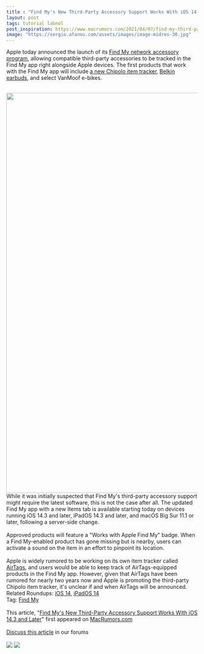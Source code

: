 ```yaml
---
title : "Find My's New Third-Party Accessory Support Works With iOS 14.3 and Later"
layout: post
tags: tutorial labnol
post_inspiration: https://www.macrumors.com/2021/04/07/find-my-third-party-support-ios-14-3-and-later/
image: "https://sergio.afanou.com/assets/images/image-midres-30.jpg"
---
```


Apple today announced the launch of its <a href="https://www.macrumors.com/2021/04/07/apple-announces-find-my-network-third-party-devices/">Find My network accessory program</a>, allowing compatible third-party accessories to be tracked in the ‌Find My‌ app right alongside Apple devices. The first products that work with the Find My app will  include <a href="https://www.macrumors.com/2021/04/07/chipolo-one-spot-item-tracker-find-my/">a new Chipolo item tracker</a>, <a href="https://www.macrumors.com/2021/01/11/belkin-magsafe-charger-find-my-earbuds/">Belkin earbuds</a>, and select VanMoof e-bikes.
<br/>

<br/>
<img src="https://images.macrumors.com/article-new/2021/04/find-my-third-party-iphone.jpeg" alt="" width="1600" height="1050" class="aligncenter size-full wp-image-792969" />
<br/>
While it was initially suspected that Find My's third-party accessory support might require the latest software, this is not the case after all. The updated Find My app with a new Items tab is available starting today on devices running iOS 14.3 and later, iPadOS 14.3 and later, and macOS Big Sur 11.1 or later, following a server-side change. 
<br/>

<br/>
Approved products will feature a "Works with Apple Find My" badge. When a Find My-enabled product has gone missing but is nearby, users can activate a sound on the item in an effort to pinpoint its location.
<br/>

<br/>
Apple is widely rumored to be working on its own item tracker called <a href="https://www.macrumors.com/guide/airtags/">AirTags</a>, and users would be able to keep track of AirTags-equipped products in the Find My app. However, given that AirTags have been rumored for nearly two years now and Apple is promoting the third-party Chipolo item tracker, it's unclear if and when AirTags will be announced.<div class="linkback">Related Roundups: <a href="https://www.macrumors.com/roundup/ios-14/">iOS 14</a>, <a href="https://www.macrumors.com/roundup/ipados-14/">iPadOS 14</a></div><div class="linkback">Tag: <a href="https://www.macrumors.com/guide/find-my/">Find My</a></div><br/>This article, &quot;<a href="https://www.macrumors.com/2021/04/07/find-my-third-party-support-ios-14-3-and-later/">Find My&#039;s New Third-Party Accessory Support Works With iOS 14.3 and Later</a>&quot; first appeared on <a href="https://www.macrumors.com">MacRumors.com</a><br/><br/><a href="https://forums.macrumors.com/threads/find-mys-new-third-party-accessory-support-works-with-ios-14-3-and-later.2290948/">Discuss this article</a> in our forums<br/><br/><div class="feedflare">
<a href="http://feeds.macrumors.com/~ff/MacRumors-All?a=bzqCu1pXDM8:m8mmMHqv5-o:6W8y8wAjSf4"><img src="http://feeds.feedburner.com/~ff/MacRumors-All?d=6W8y8wAjSf4" border="0"></img></a> <a href="http://feeds.macrumors.com/~ff/MacRumors-All?a=bzqCu1pXDM8:m8mmMHqv5-o:qj6IDK7rITs"><img src="http://feeds.feedburner.com/~ff/MacRumors-All?d=qj6IDK7rITs" border="0"></img></a>
</div><img src="http://feeds.feedburner.com/~r/MacRumors-All/~4/bzqCu1pXDM8" height="1" width="1" alt=""/>